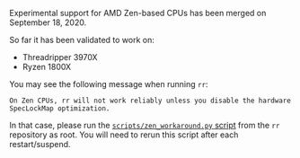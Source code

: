 Experimental support for AMD Zen-based CPUs has been merged on September 18, 2020.

So far it has been validated to work on:
- Threadripper 3970X
- Ryzen 1800X

You may see the following message when running `rr`:
```
On Zen CPUs, rr will not work reliably unless you disable the hardware SpecLockMap optimization.
```

In that case, please run the [`scripts/zen_workaround.py` script](https://github.com/mozilla/rr/blob/master/scripts/zen_workaround.py) from the `rr` repository as root. You will need to rerun this script after each restart/suspend.